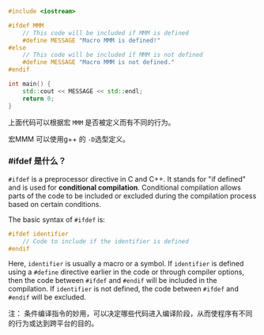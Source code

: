```cpp
#include <iostream>

#ifdef MMM
    // This code will be included if MMM is defined
    #define MESSAGE "Macro MMM is defined!"
#else
    // This code will be included if MMM is not defined
    #define MESSAGE "Macro MMM is not defined."
#endif

int main() {
    std::cout << MESSAGE << std::endl;
    return 0;
}
```

上面代码可以根据宏 `MMM` 是否被定义而有不同的行为。

宏MMM 可以使用g++ 的 `-D`选型定义。

### #ifdef 是什么？

`#ifdef` is a preprocessor directive in C and C++. It stands for "if defined" and is used for **conditional compilation**. Conditional compilation allows parts of the code to be included or excluded during the compilation process based on certain conditions.

The basic syntax of `#ifdef` is:

```cpp
#ifdef identifier
    // Code to include if the identifier is defined
#endif
```

Here, `identifier` is usually a macro or a symbol. If `identifier` is defined using a `#define` directive earlier in the code or through compiler options, then the code between `#ifdef` and `#endif` will be included in the compilation. If `identifier` is not defined, the code between `#ifdef` and `#endif` will be excluded.

注： 条件编译指令的妙用，可以决定哪些代码进入编译阶段，从而使程序有不同的行为或达到跨平台的目的。
